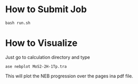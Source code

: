 # How to Submit Job
```
bash run.sh
```

# How to Visualize
Just go to calculation directory and type
```
ase nebplot MoS2-2H-1Tp.tra
```

This will plot the NEB progression over the pages ina pdf file. 